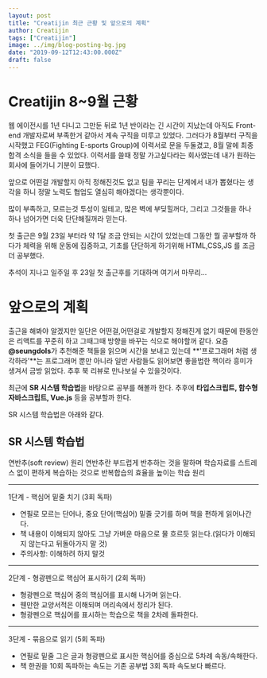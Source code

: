 ```yaml
---
layout: post
title: "Creatijin 최근 근황 및 앞으로의 계획"
author: Creatijin
tags: ["Creatijin"]
image: ../img/blog-posting-bg.jpg
date: "2019-09-12T12:43:00.000Z"
draft: false
---
```



# Creatijin 8~9월 근황

웹 에이전시를 1년 다니고 그만둔 뒤로 1년 반이라는 긴 시간이 지났는데 아직도 Front-end 개발자로써 부족한거 같아서 계속 구직을 미루고 있었다. 그러다가 8월부터 구직을 시작했고 FEG(Fighting E-sports Group)에 이력서로 문을 두둘겼고, 8월 말에 최종합격 소식을 들을 수 있었다. 이력서를 쓸때 정말 가고싶다라는 회사였는데 내가 원하는 회사에 들어가니 기분이 묘했다.

앞으로 어떤걸 개발할지 아직 정해진것도 없고 팀을 꾸리는 단계에서 내가 뽑혔다는 생각을 하니 정말 노력도 협업도 열심히 해야겠다는 생각뿐이다.

많이 부족하고, 모르는것 투성이 일테고, 많은 벽에 부딪힐꺼다, 그리고 그것들을 하나 하나 넘어가면 더욱 단단해질꺼라 믿는다.

첫 출근은 9월 23일 부터라 약 1달 조금 안되는 시간이 있었는데 그동안 뭘 공부할까 하다가 체력을 위해 운동에 집중하고, 기초를 단단하게 하기위해 HTML,CSS,JS 를 조금 더 공부했다.

추석이 지나고 일주일 후 23일 첫 출근후를 기대하며 여기서 마무리...

# 앞으로의 계획

출근을 해봐야 알겠지만 일단은 어떤걸,어떤걸로 개발할지 정해진게 없기 때문에 한동안은 리액트를 꾸준히 하고 그때그때 방향을 바꾸는 식으로 해야할꺼 같다. 요즘 **@seungdols**가 추천해준 책들을 읽으며 시간을 보내고 있는데 **'프로그래머 처럼 생각하라'**는 프로그래머 뿐만 아니라 일반 사람들도 읽어보면 좋을법한 책이라 흥미가 생겨서 금방 읽었다. 추후 북 리뷰로 만나보실 수 있을것이다.

최근에 **SR 시스템 학습법**을 바탕으로 공부를 해볼까 한다.
추후에 **타입스크립트, 함수형 자바스크립트, Vue.js** 등을 공부할까 한다.

SR 시스템 학습법은 아래와 같다.

## SR 시스템 학습법

연반추(soft review) 원리
연반추란 부드럽게 반추하는 것을 말하며
학습자료를 스트레스 없이 편하게 복습하는 것으로
반복합습의 효율을 높이는 학습 원리

---

1단계 - 핵심어 밑줄 치기 (3회 독파)

- 연필로 모르는 단어나, 중요 단어(핵심어) 밑줄 긋기를 하며 책을 편하게 읽어나간다.
- 책 내용이 이해되지 않아도 그냥 가벼운 마음으로 물 흐르듯 읽는다.(읽다가 이해되지 않는다고 뒤돌아가지 말 것)
- 주의사항: 이해하려 하지 말것

---

2단계 - 형광펜으로 핵심어 표시하기 (2회 독파)

- 형광펜으로 핵심어 중의 핵심어를 표시해 나가며 읽는다.
- 웬만한 교양서적은 이해되며 머리속에서 정리가 된다.
- 형광펜으로 핵심어를 표시하는 학습으로 책을 2차례 돌파한다.

---

3단계 - 묶음으로 읽기 (5회 독파)

- 연필로 밑줄 그은 글과 형광펜으로 표시한 핵심어를 중심으로 5차례 속동/속해한다.
- 책 한권을 10회 독파하는 속도는 기존 공부법 3회 독파 속도보다 빠르다.
